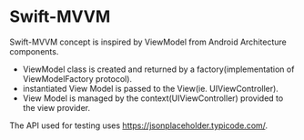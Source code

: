 # Swift-MVVM

Swift-MVVM concept is inspired by ViewModel from Android Architecture components.

- ViewModel class is created and returned by a factory(implementation of ViewModelFactory protocol).
- instantiated View Model is passed to the View(ie. UIViewController).
- View Model is managed by the context(UIViewController) provided to the view provider.

The API used for testing uses https://jsonplaceholder.typicode.com/.
